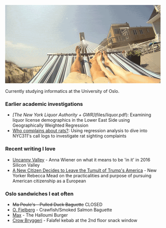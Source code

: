 ![Hammock](ham.gif)

Currently studying informatics at the University of Oslo. 

### Earlier academic investigations
- *[The New York Liquor Authority + GWR]*(files/liquor.pdf): Examining liquor license demographics in the Lower East Side using Geographically Weighted Regression
- [Who complains about rats?](files/rats.pdf): Using regression analysis to dive into NYC311's call logs to investigate rat sighting complaints 

### Recent writing I love
- [Uncanny Valley](https://nplusonemag.com/issue-25/on-the-fringe/uncanny-valley/) - Anna Wiener on what it means to be 'in it' in 2016 Silicon Valley
- [A New Citizen Decides to Leave the Tumult of Trump's America](https://www.newyorker.com/magazine/2018/08/20/a-new-citizen-decides-to-leave-the-tumult-of-trumps-america) - New Yorker Rebecca Mead on the practicalities and purpose of pursuing American citizenship as a European


### Oslo sandwiches I eat often
- ~~Ma Poule's - Pulled Duck Baguette~~ CLOSED
- [O. Fjelberg](https://goo.gl/maps/huKLdWvD6Wt) - Crawfish/Smoked Salmon Baguette
- [Max](https://goo.gl/maps/QFWQ2LGEdX92) - The Halloumi Burger
- [Crow Bryggeri](https://goo.gl/maps/k4QLEkA82Tr) - Falafel kebab at the 2nd floor snack window  
